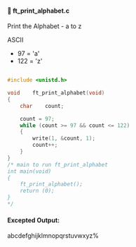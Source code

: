 #### :hammer: ft_print_alphabet.c

Print the Alphabet - a to z

ASCII <br>
- 97 = 'a' <br>
- 122 = 'z'
```c

#include <unistd.h>

void	ft_print_alphabet(void)
{
	char	count;

	count = 97;
	while (count >= 97 && count <= 122)
	{
		write(1, &count, 1);
		count++;
	}
}
/* main to run ft_print_alphabet
int	main(void)
{
	ft_print_alphabet();
	return (0);
}
*/
```
#### Excepted Output: <br>
abcdefghijklmnopqrstuvwxyz%
